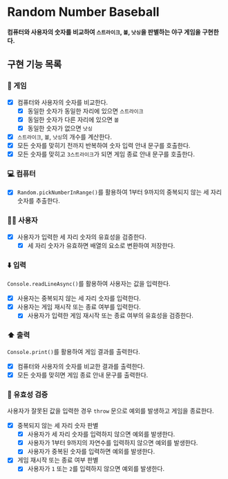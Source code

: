 # Random Number Baseball

<b>컴퓨터와 사용자의 숫자를 비교하여 `스트라이크`, `볼`, `낫싱`을 판별하는 야구 게임을 구현한다.</b>

## 구현 기능 목록

### 🎰 게임

- [x] 컴퓨터와 사용자의 숫자를 비교한다.
  - [x] 동일한 숫자가 동일한 자리에 있으면 `스트라이크`
  - [x] 동일한 숫자가 다른 자리에 있으면 `볼`
  - [x] 동일한 숫자가 없으면 `낫싱`
- [x] `스트라이크`, `볼`, `낫싱`의 개수를 계산한다.
- [x] 모든 숫자를 맞히기 전까지 반복하여 숫자 입력 안내 문구를 호출한다.
- [x] 모든 숫자를 맞히고 `3스트라이크`가 되면 게임 종료 안내 문구를 호출한다.

### 💻 컴퓨터

- [x] `Random.pickNumberInRange()`를 활용하여 1부터 9까지의 중복되지 않는 세 자리 숫자를 추출한다.

### 🙋‍♀️ 사용자

- [x] 사용자가 입력한 세 자리 숫자의 유효성을 검증한다.
  - [x] 세 자리 숫자가 유효하면 배열의 요소로 변환하여 저장한다.

### ⬇️ 입력

`Console.readLineAsync()`를 활용하여 사용자는 값을 입력한다.

- [x] 사용자는 중복되지 않는 세 자리 숫자를 입력한다.
- [x] 사용자는 게임 재시작 또는 종료 여부를 입력한다.
  - [x] 사용자가 입력한 게임 재시작 또는 종료 여부의 유효성을 검증한다.

### ⬆️ 출력

`Console.print()`를 활용하여 게임 결과를 출력한다.

- [x] 컴퓨터와 사용자의 숫자를 비교한 결과를 출력한다.
- [x] 모든 숫자를 맞히면 게임 종료 안내 문구를 출력한다.

### 🐛 유효성 검증

사용자가 잘못된 값을 입력한 경우 `throw` 문으로 예외를 발생하고 게임을 종료한다.

- [x] 중복되지 않는 세 자리 숫자 판별
  - [x] 사용자가 세 자리 숫자를 입력하지 않으면 예외를 발생한다.
  - [x] 사용자가 1부터 9까지의 자연수를 입력하지 않으면 예외를 발생한다.
  - [x] 사용자가 중복된 숫자를 입력하면 예외를 발생한다.
- [x] 게임 재시작 또는 종료 여부 판별
  - [x] 사용자가 `1` 또는 `2`를 입력하지 않으면 예외를 발생한다.

